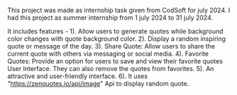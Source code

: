 This project was made as internship task given from CodSoft for july 2024.
I had this project as summer internship from 1 july 2024 to 31 july 2024.



It includes features -
1). Allow users to generate quotes while background color changes with quote background color.
2). Display a random inspiring quote or message of the day.
3). Share Quote: Allow users to share the current quote with others via messaging or social media.
4). Favorite Quotes: Provide an option for users to save and view their favorite quotes User Interface. They can also remove the quotes from favorites.
5). An attractive and user-friendly interface.
6). It uses "https://zenquotes.io/api/image" Api to display random quote.
